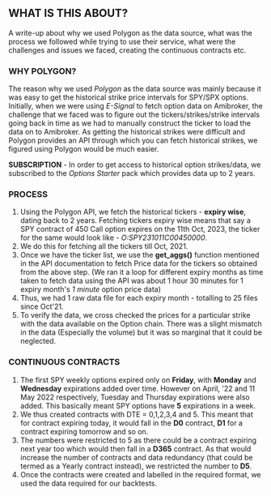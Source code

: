 ## WHAT IS THIS ABOUT?
A write-up about why we used Polygon as the data source, what was the process we followed while trying to use their service, what were the challenges and issues we faced, creating the continuous contracts etc.

### WHY POLYGON?
The reason why we used *Polygon* as the data source was mainly because it was easy to get the historical strike price intervals for SPY/SPX options.
Initially, when we were using *E-Signal* to fetch option data on Amibroker, the challenge that we faced was to figure out the tickers/strikes/strike intervals going back in time as we had to manually construct the ticker to load the data on to Amibroker.
As getting the historical strikes were difficult and Polygon provides an API through which you can fetch historical strikes, we figured using Polygon would be much easier.

**SUBSCRIPTION** - In order to get access to historical option strikes/data, we subscribed to the *Options Starter* pack which provides data up to 2 years.

### PROCESS

1. Using the Polygon API, we fetch the historical tickers - **expiry wise**, dating back to 2 years. Fetching tickers expiry wise means that say a SPY contract of 450 Call option expires on the 11th Oct, 2023, the ticker for the same would look like - *O:SPY231011C00450000*.
2. We do this for fetching all the tickers till Oct, 2021.
3. Once we have the ticker list, we use the **get_aggs()** function mentioned in the API documentation to fetch Price data for the tickers so obtained from the above step.
   (We ran it a loop for different expiry months as time taken to fetch data using the API was about 1 hour 30 minutes for 1 expiry month's *1 minute* option price data)
4. Thus, we had 1 raw data file for each expiry month - totalling to 25 files since Oct'21.
5. To verify the data, we cross checked the prices for a particular strike with the data available on the Option chain. There was a slight mismatch in the data (Especially the volume) but it was so marginal that it could be neglected.

### CONTINUOUS CONTRACTS 

1. The first SPY weekly options expired only on **Friday**, with **Monday** and **Wednesday** expirations added over time. However on April, '22 and 11 May 2022 respectively, Tuesday and Thursday expirations were also added. This basically meant SPY options have **5** expirations in a week.
2. We thus created contracts with DTE = 0,1,2,3,4 and 5. This meant that for contract expiring today, it would fall in the **D0** contract, **D1** for a contract expiring tomorrow and so on.
3. The numbers were restricted to 5 as there could be a contract expiring next year too which would then fall in a **D365** contract. As that would increase the number of contracts and data redundancy (that could be termed as a Yearly contract instead), we restricted the number to **D5**.
4. Once the contracts were created and labelled in the required format, we used the data required for our backtests.
